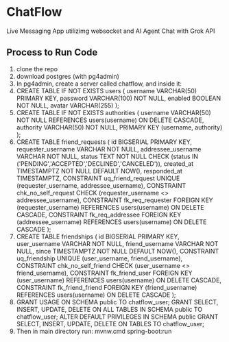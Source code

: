# ChatFlow

Live Messaging App utilizimg websocket and AI Agent Chat with Grok API

## Process to Run Code
1. clone the repo
2. download postgres (with pg4admin)
3. In pg4admin, create a server called chatflow, and inside it:
4. CREATE TABLE IF NOT EXISTS users (
    username VARCHAR(50) PRIMARY KEY,
    password VARCHAR(100) NOT NULL,
    enabled  BOOLEAN NOT NULL,
    avatar   VARCHAR(255)
   );
5. CREATE TABLE IF NOT EXISTS authorities (
    username VARCHAR(50) NOT NULL REFERENCES users(username) ON DELETE CASCADE,
    authority VARCHAR(50) NOT NULL,
    PRIMARY KEY (username, authority)
   );
6. CREATE TABLE friend_requests (
    id BIGSERIAL PRIMARY KEY,
    requester_username VARCHAR NOT NULL,
    addressee_username VARCHAR NOT NULL,
    status TEXT NOT NULL CHECK (status IN ('PENDING','ACCEPTED','DECLINED','CANCELED')),
    created_at TIMESTAMPTZ NOT NULL DEFAULT NOW(),
    responded_at TIMESTAMPTZ,
    CONSTRAINT uq_friend_request UNIQUE (requester_username, addressee_username),
    CONSTRAINT chk_no_self_request CHECK (requester_username <> addressee_username),
    CONSTRAINT fk_req_requester FOREIGN KEY (requester_username) REFERENCES users(username) ON DELETE CASCADE,
    CONSTRAINT fk_req_addressee FOREIGN KEY (addressee_username) REFERENCES users(username) ON DELETE CASCADE
   );
7. CREATE TABLE friendships (
    id BIGSERIAL PRIMARY KEY,
    user_username   VARCHAR NOT NULL,
    friend_username VARCHAR NOT NULL,
    since TIMESTAMPTZ NOT NULL DEFAULT NOW(),
    CONSTRAINT uq_friendship UNIQUE (user_username, friend_username),
    CONSTRAINT chk_no_self_friend CHECK (user_username <> friend_username),
    CONSTRAINT fk_friend_user FOREIGN KEY (user_username) REFERENCES users(username) ON DELETE CASCADE,
    CONSTRAINT fk_friend_friend FOREIGN KEY (friend_username) REFERENCES users(username) ON DELETE CASCADE
   );
8. GRANT USAGE ON SCHEMA public TO chatflow_user;
   GRANT SELECT, INSERT, UPDATE, DELETE ON ALL TABLES IN SCHEMA public TO chatflow_user;
   ALTER DEFAULT PRIVILEGES IN SCHEMA public
   GRANT SELECT, INSERT, UPDATE, DELETE ON TABLES TO chatflow_user;
9. Then in main directory run: mvnw.cmd spring-boot:run

